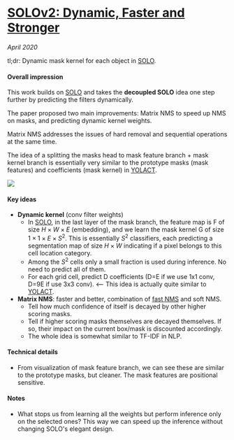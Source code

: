 # [SOLOv2: Dynamic, Faster and Stronger](https://arxiv.org/abs/2003.10152)

_April 2020_

tl;dr: Dynamic mask kernel for each object in [SOLO](solo.md).

#### Overall impression
This work builds on [SOLO](solo.md) and takes the **decoupled SOLO** idea one step further by predicting the filters dynamically.

The paper proposed two main improvements: Matrix NMS to speed up NMS on masks, and predicting dynamic kernel weights.

Matrix NMS addresses the issues of hard removal and sequential operations at the same time. 

The idea of a splitting the masks head to mask feature branch + mask kernel branch is essentially very similar to the prototype masks (mask features) and  coefficients (mask kernel) in [YOLACT](yolact.md).

![](https://pic2.zhimg.com/80/v2-005de3343859a9c64a3b2d9cc9abc1a9_1440w.jpg)

#### Key ideas
- **Dynamic kernel** (conv filter weights) 
	- In [SOLO](solo.md), in the last layer of the mask branch, the feature map is F of size $H \times W \times E$ (embedding), and we learn the mask kernel G of size $1 \times 1 \times E \times S^2$. This is essentially $S^2$ classifiers, each predicting a segmentation map of size $H \times W$ indicating if a pixel belongs to this cell location category. 
	- Among the $S^2$ cells only a small fraction is used during inference. No need to predict all of them. 
	- For each grid cell, predict D coefficients (D=E if we use 1x1 conv, D=9E if use 3x3 conv). <-- This idea is actually quite similar to [YOLACT](yolact.md).
- **Matrix NMS**: faster and better, combination of [fast NMS](yolact.md) and soft NMS. 
	- Tell how much confidence of itself is decayed by other higher scoring masks. 
	- Tell if higher scoring masks themselves are decayed themselves. If so, their impact on the current box/mask is discounted accordingly.
	- The whole idea is somewhat similar to TF-IDF in NLP. 

#### Technical details
- From visualization of mask feature branch, we can see these are similar to the prototype masks, but cleaner. The mask features are positional sensitive. 

#### Notes
- What stops us from learning all the weights but perform inference only on the selected ones? This way we can speed up the inference without changing SOLO's elegant design. 

